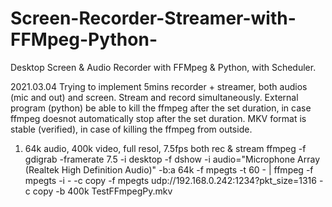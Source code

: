 # Screen-Recorder-Streamer-with-FFMpeg-Python-
Desktop Screen &amp; Audio Recorder with FFMpeg &amp; Python, with Scheduler.

2021.03.04 
Trying to implement 5mins recorder + streamer, both audios (mic and out)  and screen. Stream and record simultaneously. External program (python) be able to kill the ffmpeg after the set duration, in case ffmpeg doesnot automatically stop after the set duration. MKV format is stable (verified), in case of killing the ffmpeg from outside.

1.	64k audio, 400k video, full resol, 7.5fps both rec & stream
ffmpeg -f gdigrab -framerate 7.5 -i desktop -f dshow -i audio="Microphone Array (Realtek High Definition Audio)"  -b:a 64k -f mpegts -t 60 - | ffmpeg  -f mpegts -i - -c copy  -f mpegts udp://192.168.0.242:1234?pkt_size=1316  -c  copy  -b 400k TestFFmpegPy.mkv

